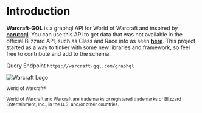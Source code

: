 # Introduction

**Warcraft-GQL** is a graphql API for World of Warcraft and inspired by **[narutoql](https://narutoql.com/)**. You can use this API to get data that was not available in the official Blizzard API, such as Class and Race info as seen **[here](https://worldofwarcraft.com/en-us/game/races/human)**. This project started as a way to tinker with some new libraries and framework, so feel free to contribute and add to the schema.

Query Endpoint `https://warcraft-gql.com/graphql`

![Warcraft Logo](/img/warcraft-logo.png)

<p style={{ textAlign: 'right', margin: 0 }}>
  <small>World of Warcraft® </small>
</p>

<p style={{ textAlign: 'right' }}>
  <small>
  World of Warcraft and Warcraft are trademarks or registered trademarks of Blizzard Entertainment, Inc., in the U.S. and/or other countries.
  </small>
</p>
